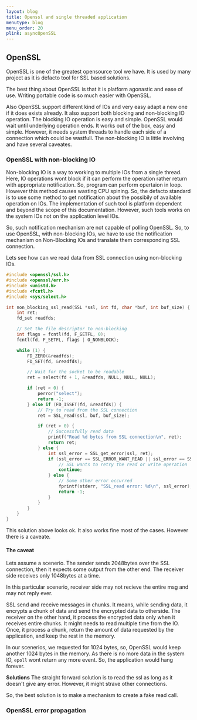 ```yaml
---
layout: blog
title: Openssl and single threaded application
menutype: blog
menu_order: 20
plink: asyncOpenSSL
---
```


## OpenSSL

OpenSSL is one of the greatest opensource tool we have. It is used by many project as it is defacto tool for SSL based solutions.

The best thing about OpenSSL is that it is platform agonastic and ease of use. Writing portable code is so much easier with OpenSSL.

Also OpenSSL support different kind of IOs and very easy adapt a new one if it does exists already. It also support both blocking and non-blocking IO operation. The blocking IO operation is easy and simple. OpenSSL would wait until underlying operation ends. It works out of the box, easy and simple. However, it needs system threads to handle each side of a connection which could be wastfull. The non-blocking IO is little involving and have several caveates.

### OpenSSL with non-blocking IO
Non-blocking IO is a way to working to multiple IOs from a single thread. Here, IO operations wont block if it can perform the operation rather return with appropriate notification. So, program can perform opertaion in loop. However this method causes wasting CPU spining. So, the defacto standard is to use some method to get notification about the possibily of available operation on IOs. The implementation of such tool is platform dependent and beyond the scope of this documentation. However, such tools works on the system IOs not on the application level IOs.

So, such notification mechanism are not capable of polling OpenSSL. So, to use OpenSSL, with non-blocking IOs, we have to use the notification mechanism on Non-Blocking IOs and translate them corresponding SSL connection.

Lets see how can we read data from SSL connection using non-blocking IOs.

```c
#include <openssl/ssl.h>
#include <openssl/err.h>
#include <unistd.h>
#include <fcntl.h>
#include <sys/select.h>

int non_blocking_ssl_read(SSL *ssl, int fd, char *buf, int buf_size) {
    int ret;
    fd_set readfds;

    // Set the file descriptor to non-blocking
    int flags = fcntl(fd, F_GETFL, 0);
    fcntl(fd, F_SETFL, flags | O_NONBLOCK);

    while (1) {
        FD_ZERO(&readfds);
        FD_SET(fd, &readfds);

        // Wait for the socket to be readable
        ret = select(fd + 1, &readfds, NULL, NULL, NULL);

        if (ret < 0) {
            perror("select");
            return -1;
        } else if (FD_ISSET(fd, &readfds)) {
            // Try to read from the SSL connection
            ret = SSL_read(ssl, buf, buf_size);

            if (ret > 0) {
                // Successfully read data
                printf("Read %d bytes from SSL connection\n", ret);
                return ret;
            } else {
                int ssl_error = SSL_get_error(ssl, ret);
                if (ssl_error == SSL_ERROR_WANT_READ || ssl_error == SSL_ERROR_WANT_WRITE) {
                    // SSL wants to retry the read or write operation
                    continue;
                } else {
                    // Some other error occurred
                    fprintf(stderr, "SSL_read error: %d\n", ssl_error);
                    return -1;
                }
            }
        }
    }
}
```

This solution above looks ok. It also works fine most of the cases. However there is a caveate.

#### The caveat
Lets assume a scenerio. The sender sends 2048bytes over the SSL connection, then it expects some output from the other end. The receiver side receives only 1048bytes at a time.

In this particular scenerio, receiver side may not recieve the entire msg and may not reply ever.

SSL send and receive messages in chunks. It means, while sending data, it encrypts a chunk of data and send the encrypted data to otherside. The receiver on the other hand, it process the encrypted data only when it receives entire chunks. It might needs to read multiple time from the IO. Once, it process a chunk, return the amount of data requested by the application, and keep the rest in the memory.

In our scenerios, we requested for 1024 bytes, so, OpenSSL would keep another 1024 bytes in the memory. As there is no more data in the system IO, `epoll` wont return any more event. So, the application would hang forever.

**Solutions**
The straight forward solution is to read the ssl as long as it doesn't give any error. However, it might strave other connections.

So, the best solution is to make a mechanism to create a fake read call.

### OpenSSL error propagation